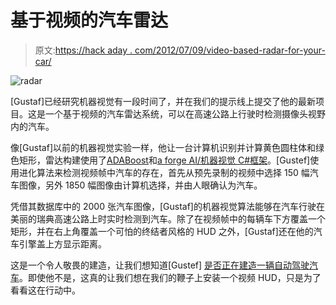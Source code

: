 # 基于视频的汽车雷达

> 原文:[https://hack aday . com/2012/07/09/video-based-radar-for-your-car/](https://hackaday.com/2012/07/09/video-based-radar-for-your-car/)

![](../Images/a269647e1385214e4b5e0b8671d330a8.png "radar")

[Gustaf]已经研究机器视觉有一段时间了，并在我们的提示线上提交了他的最新项目。这是一个基于视频的汽车雷达系统，可以在高速公路上行驶时检测摄像头视野内的汽车。

像[Gustaf]以前的机器视觉实验一样，他让一台计算机识别并计算黄色圆柱体和绿色矩形，雷达构建使用了[ADABoost](http://cseweb.ucsd.edu/~yfreund/adaboost/)和[a forge AI/机器视觉 C#框架](http://www.aforgenet.com/framework/)。[Gustef]使用进化算法来检测视频帧中汽车的存在，首先从预先录制的视频中选择 150 幅汽车图像，另外 1850 幅图像由计算机选择，并由人眼确认为汽车。

凭借其数据库中的 2000 张汽车图像，[Gustaf]的机器视觉算法能够在汽车行驶在美丽的瑞典高速公路上时实时检测到汽车。除了在视频帧中的每辆车下方覆盖一个矩形，并在右上角覆盖一个可怕的终结者风格的 HUD 之外，[Gustaf]还在他的汽车引擎盖上方显示距离。

这是一个令人敬畏的建造，让我们想知道[Gustef] [是否正在建造一辆自动驾驶汽车](http://hackaday.com/2011/10/23/all-about-the-google-autonomous-vehicle-project/)。即使他不是，这真的让我们想在我们的鞭子上安装一个视频 HUD，只是为了看看这在行动中。